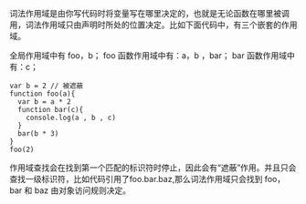 词法作用域是由你写代码时将变量写在哪里决定的，也就是无论函数在哪里被调用，词法作用域只由声明时所处的位置决定。比如下面代码中，有三个嵌套的作用域。

全局作用域中有 foo，b；
foo 函数作用域中有：a，b ，bar；
bar 函数作用域中有：c；

```
var b = 2 // 被遮蔽
function foo(a){
  var b = a * 2
  function bar(c){
    console.log(a , b , c)
  }
  bar(b * 3)
}
foo(2)
```

作用域查找会在找到第一个匹配的标识符时停止，因此会有“遮蔽”作用。并且只会查找一级标识符，比如代码引用了foo.bar.baz,那么词法作用域只会找到 foo，bar 和 baz 由对象访问规则决定。